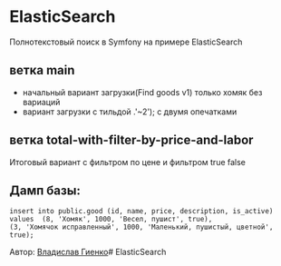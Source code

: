 # ElasticSearch
 Полнотекстовый поиск в Symfony на примере ElasticSearch

## ветка main 
- начальный вариант загрузки(Find goods v1) только хомяк без вариаций
- вариант загрузки с тильдой .'~2'); с двумя опечатками



## ветка total-with-filter-by-price-and-labor
Итоговый вариант c фильтром по цене и фильтром true false

## Дамп базы:
```
insert into public.good (id, name, price, description, is_active)
values  (8, 'Хомяк', 1000, 'Весел, пушист', true),
(3, 'Хомячок исправленный', 1000, 'Маленький, пушистый, цветной', true);
```

Автор: [Владислав Гиенко](mailto:neapolis@inbox.ru)# ElasticSearch

